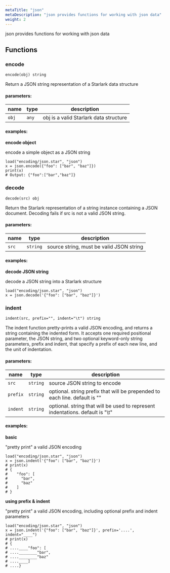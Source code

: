 ```yaml
---
metaTitle: "json"
metaDescription: "json provides functions for working with json data"
weight: 2
---
```


json provides functions for working with json data

## Functions



### encode

```
encode(obj) string
```

Return a JSON string representation of a Starlark data structure

#### parameters:

| name | type | description |
|------|------|-------------|
| `obj` | `any` | obj is a valid Starlark data structure |

#### examples:
**encode object**

encode a simple object as a JSON string

```
load("encoding/json.star", "json")
x = json.encode({"foo": ["bar", "baz"]})
print(x)
# Output: {"foo":["bar","baz"]}
```




### decode

```
decode(src) obj
```

Return the Starlark representation of a string instance containing a JSON document. Decoding fails if src is not a valid JSON string.

#### parameters:

| name | type | description |
|------|------|-------------|
| `src` | `string` | source string, must be valid JSON string |

#### examples:
**decode JSON string**

decode a JSON string into a Starlark structure

```
load("encoding/json.star", "json")
x = json.decode('{"foo": ["bar", "baz"]}')
```




### indent

```
indent(src, prefix="", indent="\t") string
```

The indent function pretty-prints a valid JSON encoding, and returns a string containing the indented form. It accepts one required positional parameter, the JSON string, and two optional keyword-only string parameters, prefix and indent, that specify a prefix of each new line, and the unit of indentation.

#### parameters:

| name | type | description |
|------|------|-------------|
| `src` | `string` | source JSON string to encode |
| `prefix` | `string` | optional. string prefix that will be prepended to each line. default is "" |
| `indent` | `string` | optional. string that will be used to represent indentations. default is "\t" |

#### examples:
**basic**

"pretty print" a valid JSON encoding

```
load("encoding/json.star", "json")
x = json.indent('{"foo": ["bar", "baz"]}')
# print(x)
# {
#    "foo": [
#      "bar",
#      "baz"
#    ]
# }
```

**using prefix & indent**

"pretty print" a valid JSON encoding, including optional prefix and indent parameters

```
load("encoding/json.star", "json")
x = json.indent('{"foo": ["bar", "baz"]}', prefix='....', indent="____")
# print(x)
# {
# ....____"foo": [
# ....________"bar",
# ....________"baz"
# ....____]
# ....}
```





